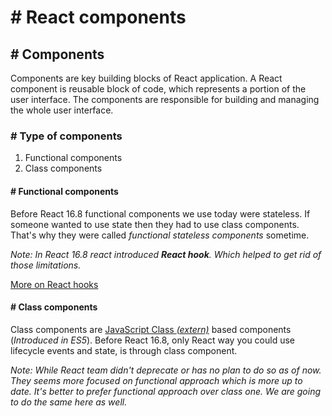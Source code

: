 # # React components

## # Components
Components are key building blocks of React application. A React component is reusable block of code, which represents a portion of the user interface. The components are responsible for building and managing the whole user interface.

### # Type of components
1. Functional components
2. Class components

#### # Functional components
Before React 16.8 functional components we use today were stateless. If someone wanted to use state then they had to use class components. That's why they were called *functional stateless components* sometime.

*Note: In React 16.8 react introduced **React hook**. Which helped to get rid of those limitations.*

[More on React hooks](docs/hooks.md)

#### # Class components
Class components are [JavaScript Class *(extern)*](https://developer.mozilla.org/en-US/docs/Web/JavaScript/Reference/Classes) based components (*Introduced in ES5*). Before React 16.8, only React way you could use lifecycle events and state, is through class component.

*Note: While React team didn't deprecate or has no plan to do so as of now. They seems more focused on functional approach which is more up to date. It's better to prefer functional approach over class one. We are going to do the same here as well.* 